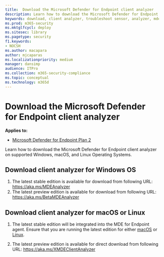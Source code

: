 ```yaml
---
title:  Download the Microsoft Defender for Endpoint client analyzer
description: Learn how to download the Microsoft Defender for Endpoint Client Analyzer on Windows, macOS, or Linux.
keywords: download, client analyzer, troubleshoot sensor, analyzer, mdeanalyzer
ms.prod: m365-security
ms.mktglfcycl: deploy
ms.sitesec: library
ms.pagetype: security
f1.keywords:
- NOCSH
ms.author: macapara
author: mjcaparas
ms.localizationpriority: medium
manager: dansimp
audience: ITPro
ms.collection: m365-security-compliance
ms.topic: conceptual
ms.technology: m365d
---
```


# Download the Microsoft Defender for Endpoint client analyzer

**Applies to:**
- [Microsoft Defender for Endpoint Plan 2](https://go.microsoft.com/fwlink/p/?linkid=2154037)

Learn how to download the Microsoft Defender for Endpoint client analyzer on supported Windows, macOS, and Linux Operating Systems.

## Download client analyzer for Windows OS

1. The latest stable edition is available for download from following URL: <https://aka.ms/MDEAnalyzer>
2. The latest preview edition is available for download from following URL: <https://aka.ms/BetaMDEAnalyzer>

## Download client analyzer for macOS or Linux

1. The latest stable edition will be integrated into the MDE for Endpoint agent. Ensure that you are running the latest edition for either [macOS](mac-whatsnew.md) or [Linux](linux-whatsnew.md).

2. The latest preview edition is available for direct download from following URL: <https://aka.ms/XMDEClientAnalyzer>
